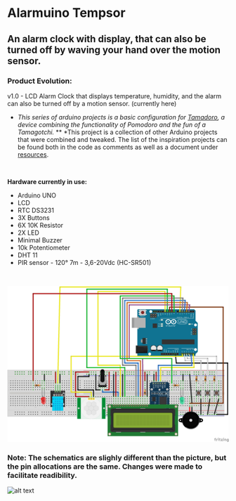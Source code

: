 # Alarmuino Tempsor

## An alarm clock with display, that can also be turned off by waving your hand over the motion sensor. 

### Product Evolution:
v1.0 - LCD Alarm Clock that displays temperature, humidity, and the alarm can also be turned off by a motion sensor. (currently here)
&nbsp;
&nbsp;

* *This series of arduino projects is a basic configuration for [Tamadoro](https://github.com/synthline/Tamadoro), a device combining the functionality of Pomodoro and the fun of a Tamagotchi.*
** *This project is a collection of other Arduino projects that were combined and tweaked. The list of the inspiration projects can be found both in the code as comments as well as a document under [resources](/resources).

&nbsp;
&nbsp;

**Hardware currently in use:**
* Arduino UNO
* LCD
* RTC DS3231
* 3X Buttons
* 6X 10K Resistor
* 2X LED
* Minimal Buzzer
* 10k Potentiometer
* DHT 11
* PIR sensor - 120° 7m - 3,6-20Vdc (HC-SR501)

&nbsp;
&nbsp;

![alt text](resources/alarmuino_tempsor_v.1.0_fritzing.jpg)

### Note: The schematics are slighly different than the picture, but the pin allocations are the same. Changes were made to facilitate readibility.

![alt text](resources/alarmuino_tempsor_v.1.0_pic.jpg)
